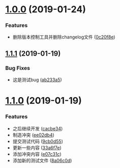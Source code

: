 # [1.0.0](https://github.com/wangkaiwd/git-test/compare/v1.1.1...v1.0.0) (2019-01-24)


### Features

* 删除版本控制工具并删除changelog文件 ([0c20f8e](https://github.com/wangkaiwd/git-test/commit/0c20f8e))



## [1.1.1](https://github.com/wangkaiwd/git-test/compare/v1.1.0...v1.1.1) (2019-01-19)


### Bug Fixes

* 这是测试bug ([ab233a5](https://github.com/wangkaiwd/git-test/commit/ab233a5))



# [1.1.0](https://github.com/wangkaiwd/git-test/compare/33a6f7e...v1.1.0) (2019-01-19)


### Features

* 之后继续开发 ([cacbe34](https://github.com/wangkaiwd/git-test/commit/cacbe34))
* 制造冲突 ([ee02db4](https://github.com/wangkaiwd/git-test/commit/ee02db4))
* 提交测试代码 ([9cb0d55](https://github.com/wangkaiwd/git-test/commit/9cb0d55))
* 更新一些内容 ([33a6f7e](https://github.com/wangkaiwd/git-test/commit/33a6f7e))
* 添加冲突内容 ([e07c31c](https://github.com/wangkaiwd/git-test/commit/e07c31c))
* 添加新的测试文件 ([8a06c0d](https://github.com/wangkaiwd/git-test/commit/8a06c0d))



